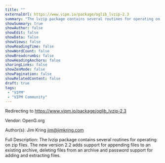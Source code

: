 ```yaml
---
title: ""
externalUrl: https://www.vipm.io/package/oglib_lvzip-2.3
summary: "The lvzip package contains several routines for operating on zip files."
showSummary: true
showAuthor: false
showEdit: false
showData: false
showViews: false
showReadingTime: false
showWordCount: false
showBreadcrumbs: false
showHeadingAnchors: false
sharingLinks: false
showZenMode: false
showPagination: false
showRelatedContent: false
draft: true
tags:
 - "VIPM"
 - "VIPM Community"
---
```


Redirecting to https://www.vipm.io/package/oglib_lvzip-2.3

Vendor: OpenG.org

Author(s): Jim Kring <jim@jimkring.com>
 
Full Description:
The lvzip package contains several routines for operating on zip files.
The new version 2.2 adds support for appending files to an existing archive, deleting files from an archive and password support for adding and extracting files.